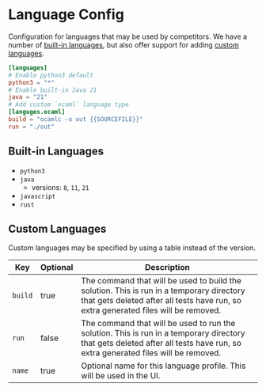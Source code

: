 # Language Config

Configuration for languages that may be used by competitors.  We have a
number of [built-in languages](#built-in-languages), but also offer support for adding [custom
languages](#custom-languages).

```toml
[languages]
# Enable python3 default
python3 = "*"
# Enable built-in Java 21
java = "21"
# Add custom `ocaml` language type
[languges.ocaml]
build = "ocamlc -o out {{SOURCEFILE}}"
run = "./out"
```

## Built-in Languages

- `python3`
- `java`
    - versions: `8`, `11`, `21`
- `javascript`
- `rust`

## Custom Languages

Custom languages may be specified by using a table instead of the
version.

| Key     | Optional | Description                                                                                                                                                                      |
| ------- | -------- | -------------------------------------------------------------------------------------------------------------------------------------------------------------------------------- |
| `build` | true     | The command that will be used to build the solution.  This is run in a temporary directory that gets deleted after all tests have run, so extra generated files will be removed. |
| `run`   | false    | The command that will be used to run the solution.  This is run in a temporary directory that gets deleted after all tests have run, so extra generated files will be removed.   |
| `name`  | true     | Optional name for this language profile.  This will be used in the UI.                                                                                                           |
